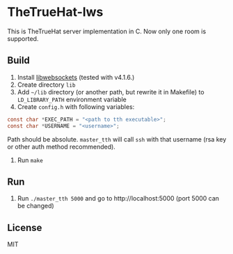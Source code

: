 # TheTrueHat-lws

This is TheTrueHat server implementation in C. Now only one room is supported.

## Build
1. Install [libwebsockets](https://libwebsockets.org/) (tested with v4.1.6.)
1. Create directory `lib`
1. Add `~/lib` directory (or another path, but rewrite it in Makefile) to `LD_LIBRARY_PATH` environment variable
1. Create `config.h` with following variables:
```c
const char *EXEC_PATH = "<path to tth executable>";
const char *USERNAME = "<username>";
```
Path should be absolute. `master_tth` will call `ssh` with that username (rsa key or other auth method recommended).
1. Run `make`

## Run
1. Run `./master_tth 5000` and go to http://localhost:5000 (port 5000 can be changed)

## License
MIT
